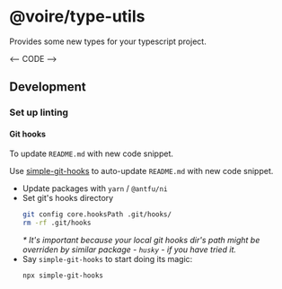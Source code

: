 # @voire/type-utils

Provides some new types for your typescript project.

<-- CODE -->

## Development

### Set up linting

#### Git hooks

To update `README.md` with new code snippet.

Use [simple-git-hooks](https://github.com/toplenboren/simple-git-hooks) to auto-update `README.md` with new code snippet.

- Update packages with `yarn` / `@antfu/ni`
- Set git's hooks directory
  ```bash
  git config core.hooksPath .git/hooks/
  rm -rf .git/hooks
  ```
  _\* It's important because your local git hooks dir's path might be overriden by similar package - `husky` - if you have tried it._
- Say `simple-git-hooks` to start doing its magic:
  ```bash
  npx simple-git-hooks
  ```
